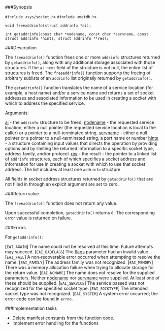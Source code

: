 ###Synopsis

`#include <sys/socket.h>`
`#include <netdb.h>`

`void freeaddrinfo(struct addrinfo *ai);`

`int getaddrinfo(const char *nodename,
       const char *servname,
       const struct addrinfo *hints,
       struct addrinfo **res);`

###Description

The `freeaddrinfo()` function frees one or more `addrinfo` structures returned by `getaddrinfo()`, along with any additional storage associated with those structures. If the `ai_next` field of the structure is not null, the entire list of structures is freed. The `freeaddrinfo()` function supports the freeing of arbitrary sublists of an `addrinfo` list originally returned by `getaddrinfo()`.

The `getaddrinfo()` function translates the name of a service location (for example, a host name) and/or a service name and returns a set of socket addresses and associated information to be used in creating a socket with which to address the specified service.

Arguments:

<u>ai</u> - the `addrinfo` structure to be freed,
<u>nodename</u> - the requested service location; either a null pointer (the requested service location is local to the caller) or a pointer to a null-terminated string,
<u>servname</u> - either a null pointer or a pointer to a null-terminated string, a port name or number
<u>hints</u> - a structure containing input values that directs the operation by providing options and by limiting the returned information to a specific socket type, address family, and/or protocol. 
<u>res</u> - the result - the pointer to a linked list of `addrinfo` structures, each of which specifies a socket address and information for use in creating a socket with which to use that socket address. The list includes at least one `addrinfo` structure. 

All fields in socket address structures returned by `getaddrinfo()` that are not filled in through an explicit argument are set to zero. 

###Return value

The `freeaddrinfo()` function does not return any value.

Upon successful completion, `getaddrinfo()` returns `0`. The corresponding error value is returned on failure.

###Errors

For `getaddrinfo()`:

[`EAI_AGAIN`] The name could not be resolved at this time. Future attempts may succeed.
[`EAI_BADFLAGS`] The <u>flags</u> parameter had an invalid value.
[`EAI_FAIL`] A non-recoverable error occurred when attempting to resolve the name.
[`EAI_FAMILY`] The address family was not recognized.
[`EAI_MEMORY`] There was a memory allocation failure when trying to allocate storage for the return value.
[`EAI_NONAME`] The name does not resolve for the supplied parameters.
               Neither <u>nodename</u> nor <u>servname</u> were supplied. At least one of these should be supplied.
[`EAI_SERVICE`] The service passed was not recognized for the specified socket type.
[`EAI_SOCKTYPE`] The intended socket type was not recognized.
[`EAI_SYSTEM`] A system error occurred; the error code can be found in `errno`. 
    
###Implementation tasks
	
 * Delete manifest constants from the function code.
 * Implement error handling for the functions
